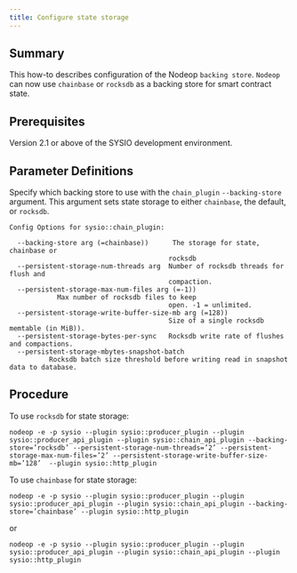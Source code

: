 ```yaml
---
title: Configure state storage
---
```


## Summary

This how-to describes configuration of the Nodeop `backing store`. `Nodeop` can now use `chainbase` or `rocksdb` as a backing store for smart contract state.

## Prerequisites

Version 2.1 or above of the SYSIO development environment.

## Parameter Definitions

Specify which backing store to use with the `chain_plugin` `--backing-store` argument. This argument sets state storage to either `chainbase`, the default, or `rocksdb`.

```console
Config Options for sysio::chain_plugin:

  --backing-store arg (=chainbase))      The storage for state, chainbase or 
                                        rocksdb
  --persistent-storage-num-threads arg  Number of rocksdb threads for flush and
                                        compaction.   
  --persistent-storage-max-num-files arg (=-1))
            Max number of rocksdb files to keep 
                                        open. -1 = unlimited.
  --persistent-storage-write-buffer-size-mb arg (=128))
                                        Size of a single rocksdb memtable (in MiB)).
  --persistent-storage-bytes-per-sync   Rocksdb write rate of flushes and compactions.
  --persistent-storage-mbytes-snapshot-batch
          Rocksdb batch size threshold before writing read in snapshot data to database.
```

## Procedure

To use `rocksdb` for state storage:

```shell
nodeop -e -p sysio --plugin sysio::producer_plugin --plugin sysio::producer_api_plugin --plugin sysio::chain_api_plugin --backing-store=’rocksdb’ --persistent-storage-num-threads=’2’ --persistent-storage-max-num-files=’2’ --persistent-storage-write-buffer-size-mb=’128’  --plugin sysio::http_plugin 
```

To use `chainbase` for state storage:

```shell
nodeop -e -p sysio --plugin sysio::producer_plugin --plugin sysio::producer_api_plugin --plugin sysio::chain_api_plugin --backing-store=’chainbase’ --plugin sysio::http_plugin 
```

or

```shell
nodeop -e -p sysio --plugin sysio::producer_plugin --plugin sysio::producer_api_plugin --plugin sysio::chain_api_plugin --plugin sysio::http_plugin 
```

